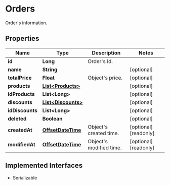 

# Orders

Order's information.
## Properties

Name | Type | Description | Notes
------------ | ------------- | ------------- | -------------
**id** | **Long** | Order&#39;s Id. | 
**name** | **String** |  |  [optional]
**totalPrice** | **Float** | Object&#39;s price. |  [optional]
**products** | [**List&lt;Products&gt;**](Products.md) |  |  [optional]
**idProducts** | **List&lt;Long&gt;** |  |  [optional]
**discounts** | [**List&lt;Discounts&gt;**](Discounts.md) |  |  [optional]
**idDiscounts** | **List&lt;Long&gt;** |  |  [optional]
**deleted** | **Boolean** |  |  [optional]
**createdAt** | [**OffsetDateTime**](OffsetDateTime.md) | Object&#39;s created time. |  [optional] [readonly]
**modifiedAt** | [**OffsetDateTime**](OffsetDateTime.md) | Object&#39;s modified time. |  [optional] [readonly]


## Implemented Interfaces

* Serializable


